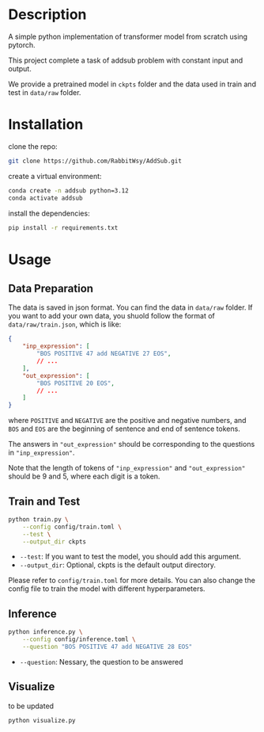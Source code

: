 # Description
A simple python implementation of transformer model from scratch using pytorch.

This project complete a task of addsub problem with constant input and output.

We provide a pretrained model in `ckpts` folder and the data used in train and test in `data/raw` folder.

# Installation
clone the repo:
```bash
git clone https://github.com/RabbitWsy/AddSub.git
```
create a virtual environment:
```bash
conda create -n addsub python=3.12
conda activate addsub
```
install the dependencies:
```bash
pip install -r requirements.txt
```
# Usage
## Data Preparation
The data is saved in json format. You can find the data in `data/raw` folder. If you want to add your own data, you shuold follow the format of `data/raw/train.json`, which is like:
```json
{
    "inp_expression": [
        "BOS POSITIVE 47 add NEGATIVE 27 EOS",
        // ...
    ],
    "out_expression": [
        "BOS POSITIVE 20 EOS",
        // ...
    ]
}
```
where `POSITIVE` and `NEGATIVE` are the positive and negative numbers, and `BOS` and `EOS` are the beginning of sentence and end of sentence tokens.

The answers in `"out_expression"` should be corresponding to the questions in `"inp_expression"`.

Note that the length of tokens of `"inp_expression"` and `"out_expression"` should be 9 and 5, where each digit is a token.

## Train and Test
```bash
python train.py \
    --config config/train.toml \
    --test \
    --output_dir ckpts
```
- `--test`: If you want to test the model, you should add this argument.
- `--output_dir`: Optional, ckpts is the default output directory.

Please refer to `config/train.toml` for more details. You can also change the config file to train the model with different hyperparameters.
## Inference
```bash
python inference.py \
    --config config/inference.toml \
    --question "BOS POSITIVE 47 add NEGATIVE 28 EOS"
```
- `--question`: Nessary, the question to be answered

## Visualize
to be updated
```bash
python visualize.py
```